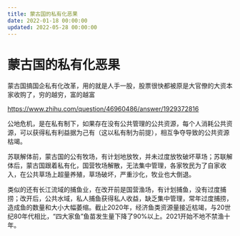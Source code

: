 ```yaml
---
title: 蒙古国的私有化恶果
date: 2022-01-18 00:00:00
updated: 2022-05-28 00:00:00
---
```


# 蒙古国的私有化恶果

蒙古国搞国企私有化改革，用的就是人手一股，股票很快都被原是大官僚的大资本家收购了，穷的越穷，富的越富

https://www.zhihu.com/question/46960486/answer/1929372816

公地危机，是在私有制下，如果存在没有公共管理的公共资源，每个人消耗公共资源，可以获得私有利益据为己有（这以私有制为前提），相互争夺导致的公共资源枯竭。

苏联解体前，蒙古国的公有牧场，有计划地放牧，并未过度放牧破坏草场；苏联解体后，蒙古国跟着私有化，国营牧场解散，无法集中管理，各家牧民为了自家收入，在公共草场上超量养殖，草场破坏，严重沙化，牧业也大倒退。

类似的还有长江流域的捕鱼业，在改开前是国营渔场，有计划捕鱼，没有过度捕捞；改开后，公共水域，私人捕鱼获得私人收益，缺乏集中管理，常年过度捕捞，造成鱼的数量和大小大幅萎缩。截止2020年，经济鱼类资源量接近枯竭，与20世纪80年代相比，“四大家鱼”鱼苗发生量下降了90%以上。2021开始不地不禁渔十年。
